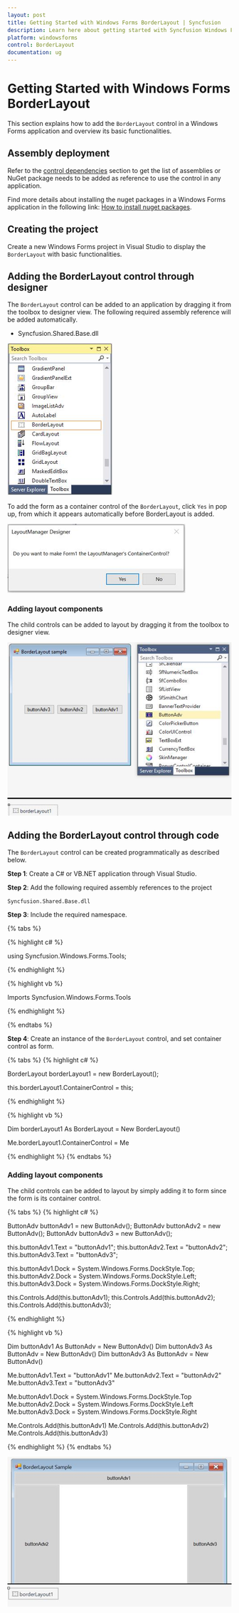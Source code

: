```yaml
---
layout: post
title: Getting Started with Windows Forms BorderLayout | Syncfusion
description: Learn here about getting started with Syncfusion Windows Forms BorderLayout control, its elements, and more.
platform: windowsforms
control: BorderLayout
documentation: ug
---
```


# Getting Started with Windows Forms BorderLayout

This section explains how to add the `BorderLayout` control in a Windows Forms application and overview its basic functionalities.

## Assembly deployment

Refer to the [control dependencies](https://help.syncfusion.com/windowsforms/control-dependencies#borderlayout) section to get the list of assemblies or NuGet package needs to be added as reference to use the control in any application.

Find more details about installing the nuget packages in a Windows Forms application in the following link: [How to install nuget packages](https://help.syncfusion.com/windowsforms/installation/install-nuget-packages).

## Creating the project

Create a new Windows Forms project in Visual Studio to display the `BorderLayout` with basic functionalities.

## Adding the BorderLayout control through designer

The `BorderLayout` control can be added to an application by dragging it from the toolbox to designer view. The following required assembly reference will be added automatically.

* Syncfusion.Shared.Base.dll

![Drag and drop BorderLayout from toolbox](GettingStarted_images/GettingStarted_img1.jpeg)

To add the form as a container control of the `BorderLayout`, click `Yes` in pop up, from which it appears automatically before BorderLayout is added.

![Alert to add BorderLayout to form](GettingStarted_images/GettingStarted_img2.jpeg)


### Adding layout components

The child controls can be added to layout by dragging it from the toolbox to designer view.

![Adding controls into BorderLayout](GettingStarted_images/GettingStarted_img3.jpeg)

## Adding the BorderLayout control through code

The `BorderLayout` control can be created programmatically as described below.

**Step 1**: Create a C# or VB.NET application through Visual Studio.

**Step 2**: Add the following required assembly references to the project
	
	Syncfusion.Shared.Base.dll

**Step 3**: Include the required namespace.

{% tabs %}

{% highlight c# %}

using Syncfusion.Windows.Forms.Tools;

{% endhighlight %}

{% highlight vb %}

Imports Syncfusion.Windows.Forms.Tools

{% endhighlight %}

{% endtabs %}

**Step 4**: Create an instance of the `BorderLayout` control, and set container control as form.

{% tabs %}
{% highlight c# %}

BorderLayout borderLayout1 = new BorderLayout();

this.borderLayout1.ContainerControl = this;

{% endhighlight %}

{% highlight vb %}

Dim borderLayout1 As BorderLayout = New BorderLayout()

Me.borderLayout1.ContainerControl = Me

{% endhighlight %}
{% endtabs %}

### Adding layout components

The child controls can be added to layout by simply adding it to form since the form is its container control.

{% tabs %}
{% highlight c# %}

ButtonAdv buttonAdv1 = new ButtonAdv();
ButtonAdv buttonAdv2 = new ButtonAdv();
ButtonAdv buttonAdv3 = new ButtonAdv();

this.buttonAdv1.Text = "buttonAdv1";
this.buttonAdv2.Text = "buttonAdv2";
this.buttonAdv3.Text = "buttonAdv3";

this.buttonAdv1.Dock = System.Windows.Forms.DockStyle.Top;
this.buttonAdv2.Dock = System.Windows.Forms.DockStyle.Left;
this.buttonAdv3.Dock = System.Windows.Forms.DockStyle.Right;

this.Controls.Add(this.buttonAdv1);
this.Controls.Add(this.buttonAdv2);
this.Controls.Add(this.buttonAdv3);

{% endhighlight %}

{% highlight vb %}

Dim buttonAdv1 As ButtonAdv = New ButtonAdv()
Dim buttonAdv3 As ButtonAdv = New ButtonAdv()
Dim buttonAdv3 As ButtonAdv = New ButtonAdv()

Me.buttonAdv1.Text = "buttonAdv1"
Me.buttonAdv2.Text = "buttonAdv2"
Me.buttonAdv3.Text = "buttonAdv3"

Me.buttonAdv1.Dock = System.Windows.Forms.DockStyle.Top
Me.buttonAdv2.Dock = System.Windows.Forms.DockStyle.Left
Me.buttonAdv3.Dock = System.Windows.Forms.DockStyle.Right

Me.Controls.Add(this.buttonAdv1)
Me.Controls.Add(this.buttonAdv2)
Me.Controls.Add(this.buttonAdv3)

{% endhighlight %}
{% endtabs %}

![Applying dock style to the controls](GettingStarted_images/GettingStarted_img4.jpeg)
